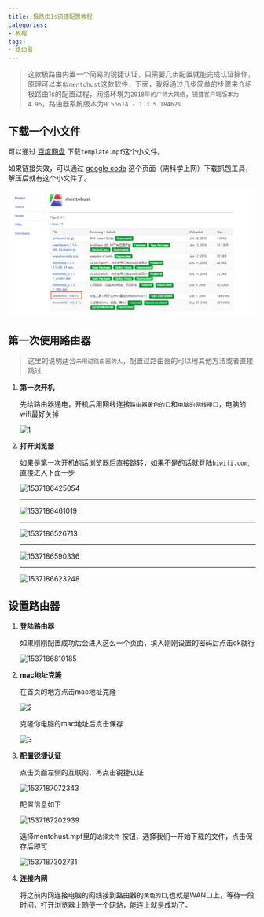 ```yaml
---
title: 极路由1s锐捷配置教程
categories:
- 教程
tags:
- 路由器
---
```



>这款极路由内置一个简易的锐捷认证，只需要几步配置就能完成认证操作，原理可以类似`mentohust`这款软件，下面，我将通过几步简单的步骤来介绍极路由1s的配置过程，网络环境为`2018年的广师大网络`，`锐捷客户端版本为4.96`，路由器系统版本为`HC5661A - 1.3.5.18462s `



## 下载一个小文件

可以通过 [百度网盘](https://pan.baidu.com/s/1XBUWX4TrOeWUQkcDnH91ug) 下载`template.mpf`这个小文件。

如果链接失效，可以通过 [google code](https://code.google.com/archive/p/mentohust/downloads?page=2) 这个页面（需科学上网）下载抓包工具，解压后就有这个小文件了。

![1537188175774](2018-08-12-极路由1s使用教程.assets/1537188175774.png)



## 第一次使用路由器

> 这里的说明适合`未用过路由器的人`，配置过路由器的可以用其他方法或者直接跳过

1. **第一次开机**

   先给路由器通电，开机后用网线连接`路由器黄色的口`和`电脑的网线接口`，电脑的wifi最好关掉

   ![1](极路由1s使用教程.assets/1.jpg)

2. **打开浏览器**

   如果是第一次开机的话浏览器后直接跳转，如果不是的话就登陆`hiwifi.com`,直接进入下面一步

   ![1537186425054](极路由1s使用教程.assets/1537186425054.png)

   ***

   ![1537186461019](极路由1s使用教程.assets/1537186461019.png)

   ***

   ![1537186526713](极路由1s使用教程.assets/1537186526713.png)

   ***

   ![1537186590336](极路由1s使用教程.assets/1537186590336.png)

   ***

   ![1537186623248](极路由1s使用教程.assets/1537186623248.png)

## 设置路由器

   1. **登陆路由器**

      如果刚刚配置成功后会进入这么一个页面，填入刚刚设置的密码后点击ok就行

      ![1537186810185](极路由1s使用教程.assets/1537186810185.png)

   2. **mac地址克隆**

      在首页的地方点击mac地址克隆

      ![2](极路由1s使用教程.assets/2.png)

      克隆你电脑的mac地址后点击保存

      ![3](极路由1s使用教程.assets/3.png)

   3. **配置锐捷认证**

      点击页面左侧的互联网，再点击锐捷认证

      ![1537187072343](极路由1s使用教程.assets/1537187072343.png)

      配置信息如下

      ![1537187202939](极路由1s使用教程.assets/1537187202939.png)

      选择mentohust.mpf里的`选择文件` 按钮，选择我们一开始下载的文件，点击保存后即可

      ![1537187302731](极路由1s使用教程.assets/1537187302731.png)

   4. **连接内网**

      将之前内网连接电脑的网线接到路由器的`黄色的口`,也就是WAN口上，等待一段时间，打开浏览器上随便一个网站，能连上就是成功了。

